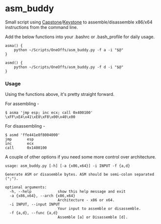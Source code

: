 # asm_buddy
Small script using [Capstone](http://capstone-engine.org)/[Keystone](http://keystone-engine.org) to assemble/disassemble x86/x64 instructions from the command line.

Add the below functions into your .bashrc or .bash_profile for daily usage.

```
asma() {
    python ~/Scripts/OneOffs/asm_buddy.py -f a -i "$@"
}

asmd() {
    python ~/Scripts/OneOffs/asm_buddy.py -f d -i "$@"
}
```

### Usage

Using the functions above, it's pretty straight forward.

For assembling -

```
$ asma 'jmp esp; inc ecx; call 0x400100'
\xFF\xE4\x41\xE8\xF8\x00\x40\x00
```

For disassembling -

```
$ asmd 'ffe441e8f8004000'
jmp       esp
inc       ecx
call      0x1400100
```

A couple of other options if you need some more control over architecture.

```
usage: asm_buddy.py [-h] [-a {x86,x64}] -i INPUT -f {a,d}

Generate ASM or disasemble bytes. ASM should be semi-colon separated (";").

optional arguments:
  -h, --help            show this help message and exit
  -a {x86,x64}, --arch {x86,x64}
                        Architecture - x86 or x64.
  -i INPUT, --input INPUT
                        Your input to assemble or disassemble.
  -f {a,d}, --func {a,d}
                        Assemble [a] or Disassemble [d].
```
